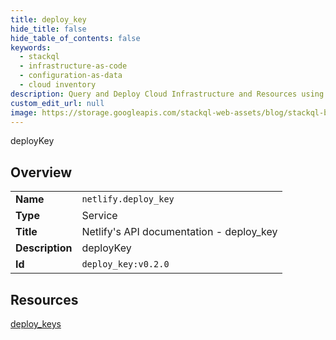 ```yaml
---
title: deploy_key
hide_title: false
hide_table_of_contents: false
keywords:
  - stackql
  - infrastructure-as-code
  - configuration-as-data
  - cloud inventory
description: Query and Deploy Cloud Infrastructure and Resources using SQL
custom_edit_url: null
image: https://storage.googleapis.com/stackql-web-assets/blog/stackql-blog-post-featured-image.png
---
```

deployKey  
    

## Overview
<table><tbody>
<tr><td><b>Name</b></td><td><code>netlify.deploy_key</code></td></tr>
<tr><td><b>Type</b></td><td>Service</td></tr>
<tr><td><b>Title</b></td><td>Netlify's API documentation - deploy_key</td></tr>
<tr><td><b>Description</b></td><td>deployKey</td></tr>
<tr><td><b>Id</b></td><td><code>deploy_key:v0.2.0</code></td></tr>
</tbody></table>

## Resources
<div class="row">
<div class="providerDocColumn">
<a href="/providers/netlify/deploy_key/deploy_keys/">deploy_keys</a><br />
</div>
<div class="providerDocColumn">
</div>
</div>
